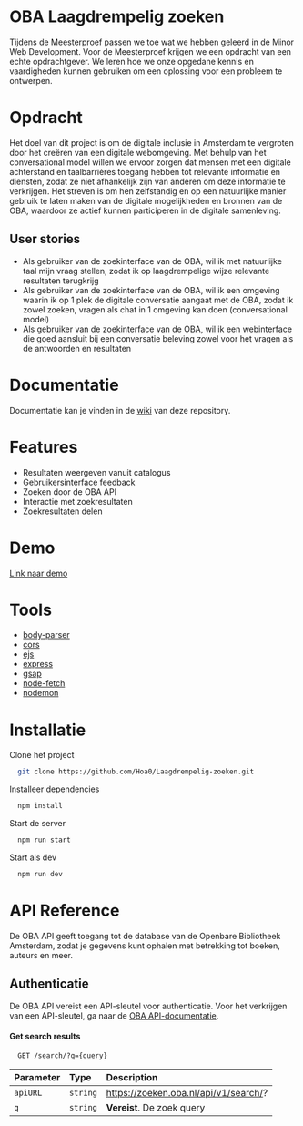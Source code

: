 # OBA Laagdrempelig zoeken


Tijdens de Meesterproef passen we toe wat we hebben geleerd in de Minor Web Development. Voor de Meesterproef krijgen we een opdracht van een echte opdrachtgever. We leren hoe we onze opgedane kennis en vaardigheden kunnen gebruiken om een ​​oplossing voor een probleem te ontwerpen.

# Opdracht
Het doel van dit project is om de digitale inclusie in Amsterdam te vergroten door het creëren van een digitale webomgeving. Met behulp van het conversational model willen we ervoor zorgen dat mensen met een digitale achterstand en taalbarrières toegang hebben tot relevante informatie en diensten, zodat ze niet afhankelijk zijn van anderen om deze informatie te verkrijgen. Het streven is om hen zelfstandig en op een natuurlijke manier gebruik te laten maken van de digitale mogelijkheden en bronnen van de OBA, waardoor ze actief kunnen participeren in de digitale samenleving.

## User stories

- Als gebruiker van de zoekinterface van de OBA, wil ik met natuurlijke taal mijn vraag stellen, zodat ik op laagdrempelige wijze relevante resultaten terugkrijg
- Als gebruiker van de zoekinterface van de OBA, wil ik een omgeving waarin ik op 1 plek de digitale conversatie aangaat met de OBA, zodat ik zowel zoeken, vragen als chat in 1 omgeving kan doen (conversational model)
- Als gebruiker van de zoekinterface van de OBA, wil ik een webinterface die goed aansluit bij een conversatie beleving zowel voor het vragen als de antwoorden en resultaten

# Documentatie

Documentatie kan je vinden in de [wiki](https://github.com/Hoa0/Laagdrempelig-zoeken/wiki/Design-Rationale) van deze repository. 


# Features

- Resultaten weergeven vanuit catalogus
- Gebruikersinterface feedback
- Zoeken door de OBA API
- Interactie met zoekresultaten
- Zoekresultaten delen


# Demo

[Link naar demo](https://laagdrempelig-zoeken.adaptable.app/)

# Tools

- [body-parser](https://www.npmjs.com/package/body-parser)
- [cors](https://www.npmjs.com/package/cors)
- [ejs](https://www.npmjs.com/package/ejs)
- [express](https://www.npmjs.com/package/express)
- [gsap](https://www.npmjs.com/package/gsap)
- [node-fetch](https://www.npmjs.com/package/node-fetch)
- [nodemon](https://www.npmjs.com/package/nodemon)

# Installatie

Clone het project

```bash
  git clone https://github.com/Hoa0/Laagdrempelig-zoeken.git
```

Installeer dependencies

```bash
  npm install
```

Start de server

```bash
  npm run start
```

Start als dev

```bash
  npm run dev
```

# API Reference
De OBA API geeft toegang tot de database van de Openbare Bibliotheek Amsterdam, zodat je gegevens kunt ophalen met betrekking tot boeken, auteurs en meer.

## Authenticatie
De OBA API vereist een API-sleutel voor authenticatie. Voor het verkrijgen van een API-sleutel, ga naar de [OBA API-documentatie](https://zoeken.oba.nl/api/v1/).


#### Get search results

```http
  GET /search/?q={query}
```

| Parameter | Type     | Description                |
| :-------- | :------- | :------------------------- |
| `apiURL` | `string` | https://zoeken.oba.nl/api/v1/search/? |
| `q` | `string` | **Vereist**. De zoek query |





















